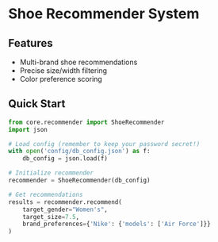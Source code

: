 # Shoe Recommender System

## Features
- Multi-brand shoe recommendations
- Precise size/width filtering
- Color preference scoring

## Quick Start
```python
from core.recommender import ShoeRecommender
import json

# Load config (remember to keep your password secret!)
with open('config/db_config.json') as f:
    db_config = json.load(f)

# Initialize recommender
recommender = ShoeRecommender(db_config)

# Get recommendations
results = recommender.recommend(
    target_gender="Women's",
    target_size=7.5,
    brand_preferences={'Nike': {'models': ['Air Force']}}
)